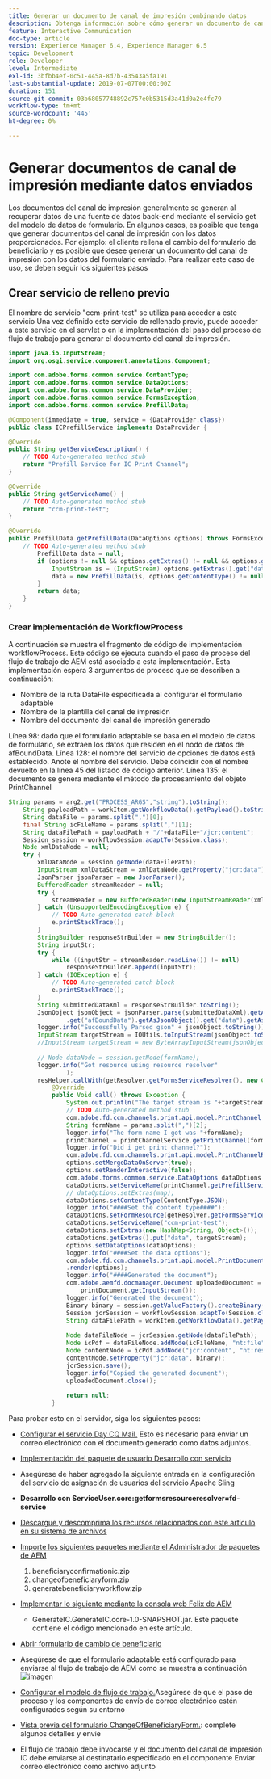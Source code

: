 ```yaml
---
title: Generar un documento de canal de impresión combinando datos
description: Obtenga información sobre cómo generar un documento de canal de impresión combinando datos contenidos en un flujo de entrada
feature: Interactive Communication
doc-type: article
version: Experience Manager 6.4, Experience Manager 6.5
topic: Development
role: Developer
level: Intermediate
exl-id: 3bfbb4ef-0c51-445a-8d7b-43543a5fa191
last-substantial-update: 2019-07-07T00:00:00Z
duration: 151
source-git-commit: 03b68057748892c757e0b5315d3a41d0a2e4fc79
workflow-type: tm+mt
source-wordcount: '445'
ht-degree: 0%

---
```


# Generar documentos de canal de impresión mediante datos enviados

Los documentos del canal de impresión generalmente se generan al recuperar datos de una fuente de datos back-end mediante el servicio get del modelo de datos de formulario. En algunos casos, es posible que tenga que generar documentos del canal de impresión con los datos proporcionados. Por ejemplo: el cliente rellena el cambio del formulario de beneficiario y es posible que desee generar un documento del canal de impresión con los datos del formulario enviado. Para realizar este caso de uso, se deben seguir los siguientes pasos

## Crear servicio de relleno previo

El nombre de servicio &quot;ccm-print-test&quot; se utiliza para acceder a este servicio Una vez definido este servicio de rellenado previo, puede acceder a este servicio en el servlet o en la implementación del paso del proceso de flujo de trabajo para generar el documento del canal de impresión.

```java
import java.io.InputStream;
import org.osgi.service.component.annotations.Component;

import com.adobe.forms.common.service.ContentType;
import com.adobe.forms.common.service.DataOptions;
import com.adobe.forms.common.service.DataProvider;
import com.adobe.forms.common.service.FormsException;
import com.adobe.forms.common.service.PrefillData;

@Component(immediate = true, service = {DataProvider.class})
public class ICPrefillService implements DataProvider {

@Override
public String getServiceDescription() {
    // TODO Auto-generated method stub
    return "Prefill Service for IC Print Channel";
}

@Override
public String getServiceName() {
    // TODO Auto-generated method stub
    return "ccm-print-test";
}

@Override
public PrefillData getPrefillData(DataOptions options) throws FormsException {
    // TODO Auto-generated method stub
        PrefillData data = null;
        if (options != null && options.getExtras() != null && options.getExtras().get("data") != null) {
            InputStream is = (InputStream) options.getExtras().get("data");
            data = new PrefillData(is, options.getContentType() != null ? options.getContentType() : ContentType.JSON);
        }
        return data;
    }
}
```

### Crear implementación de WorkflowProcess

A continuación se muestra el fragmento de código de implementación workflowProcess. Este código se ejecuta cuando el paso de proceso del flujo de trabajo de AEM está asociado a esta implementación. Esta implementación espera 3 argumentos de proceso que se describen a continuación:

* Nombre de la ruta DataFile especificada al configurar el formulario adaptable
* Nombre de la plantilla del canal de impresión
* Nombre del documento del canal de impresión generado

Línea 98: dado que el formulario adaptable se basa en el modelo de datos de formulario, se extraen los datos que residen en el nodo de datos de afBoundData.
Línea 128: el nombre del servicio de opciones de datos está establecido. Anote el nombre del servicio. Debe coincidir con el nombre devuelto en la línea 45 del listado de código anterior.
Línea 135: el documento se genera mediante el método de procesamiento del objeto PrintChannel


```java
String params = arg2.get("PROCESS_ARGS","string").toString();
    String payloadPath = workItem.getWorkflowData().getPayload().toString();
    String dataFile = params.split(",")[0];
    final String icFileName = params.split(",")[1];
    String dataFilePath = payloadPath + "/"+dataFile+"/jcr:content";
    Session session = workflowSession.adaptTo(Session.class);
    Node xmlDataNode = null;
    try {
        xmlDataNode = session.getNode(dataFilePath);
        InputStream xmlDataStream = xmlDataNode.getProperty("jcr:data").getBinary().getStream();
        JsonParser jsonParser = new JsonParser();
        BufferedReader streamReader = null;
        try {
            streamReader = new BufferedReader(new InputStreamReader(xmlDataStream, "UTF-8"));
        } catch (UnsupportedEncodingException e) {
            // TODO Auto-generated catch block
            e.printStackTrace();
        }
        StringBuilder responseStrBuilder = new StringBuilder();
        String inputStr;
        try {
            while ((inputStr = streamReader.readLine()) != null)
                responseStrBuilder.append(inputStr);
        } catch (IOException e) {
            // TODO Auto-generated catch block
            e.printStackTrace();
        }
        String submittedDataXml = responseStrBuilder.toString();
        JsonObject jsonObject = jsonParser.parse(submittedDataXml).getAsJsonObject().get("afData").getAsJsonObject()
                .get("afBoundData").getAsJsonObject().get("data").getAsJsonObject();
        logger.info("Successfully Parsed gson" + jsonObject.toString());
        InputStream targetStream = IOUtils.toInputStream(jsonObject.toString());
        //InputStream targetStream = new ByteArrayInputStream(jsonObject.toString().getBytes());
        
        // Node dataNode = session.getNode(formName);
        logger.info("Got resource using resource resolver"
                );
        resHelper.callWith(getResolver.getFormsServiceResolver(), new Callable<Void>() {
            @Override
            public Void call() throws Exception {
                System.out.println("The target stream is "+targetStream.available());
                // TODO Auto-generated method stub
                com.adobe.fd.ccm.channels.print.api.model.PrintChannel printChannel = null;
                String formName = params.split(",")[2];
                logger.info("The form name I got was "+formName);
                printChannel = printChannelService.getPrintChannel(formName);
                logger.info("Did i get print channel?");
                com.adobe.fd.ccm.channels.print.api.model.PrintChannelRenderOptions options = new com.adobe.fd.ccm.channels.print.api.model.PrintChannelRenderOptions();
                options.setMergeDataOnServer(true);
                options.setRenderInteractive(false);
                com.adobe.forms.common.service.DataOptions dataOptions = new com.adobe.forms.common.service.DataOptions();
                dataOptions.setServiceName(printChannel.getPrefillService());
                // dataOptions.setExtras(map);
                dataOptions.setContentType(ContentType.JSON);
                logger.info("####Set the content type####");
                dataOptions.setFormResource(getResolver.getFormsServiceResolver().getResource(formName));
                dataOptions.setServiceName("ccm-print-test");
                dataOptions.setExtras(new HashMap<String, Object>());
                dataOptions.getExtras().put("data", targetStream);
                options.setDataOptions(dataOptions);
                logger.info("####Set the data options");
                com.adobe.fd.ccm.channels.print.api.model.PrintDocument printDocument = printChannel
                .render(options);
                logger.info("####Generated the document");
                com.adobe.aemfd.docmanager.Document uploadedDocument = new com.adobe.aemfd.docmanager.Document(
                    printDocument.getInputStream());
                logger.info("Generated the document");
                Binary binary = session.getValueFactory().createBinary(printDocument.getInputStream());
                Session jcrSession = workflowSession.adaptTo(Session.class);
                String dataFilePath = workItem.getWorkflowData().getPayload().toString();
                
                Node dataFileNode = jcrSession.getNode(dataFilePath);
                Node icPdf = dataFileNode.addNode(icFileName, "nt:file");
                Node contentNode = icPdf.addNode("jcr:content", "nt:resource");
                contentNode.setProperty("jcr:data", binary);
                jcrSession.save();
                logger.info("Copied the generated document");
                uploadedDocument.close();
                
                return null;
            }
```

Para probar esto en el servidor, siga los siguientes pasos:

* [Configurar el servicio Day CQ Mail.](https://helpx.adobe.com/es/experience-manager/6-5/communities/using/email.html) Esto es necesario para enviar un correo electrónico con el documento generado como datos adjuntos.
* [Implementación del paquete de usuario Desarrollo con servicio](/help/forms/assets/common-osgi-bundles/DevelopingWithServiceUser.jar)
* Asegúrese de haber agregado la siguiente entrada en la configuración del servicio de asignación de usuarios del servicio Apache Sling
* **Desarrollo con ServiceUser.core:getformsresourceresolver=fd-service**
* [Descargue y descomprima los recursos relacionados con este artículo en su sistema de archivos](assets/prefillservice.zip)
* [Importe los siguientes paquetes mediante el Administrador de paquetes de AEM](http://localhost:4502/crx/packmgr/index.jsp)
   1. beneficiaryconfirmationic.zip
   2. changeofbeneficiaryform.zip
   3. generatebeneficiaryworkflow.zip
* [Implementar lo siguiente mediante la consola web Felix de AEM](http://localhost:4502/system/console/bundles)

   * GenerateIC.GenerateIC.core-1.0-SNAPSHOT.jar. Este paquete contiene el código mencionado en este artículo.

* [Abrir formulario de cambio de beneficiario](http://localhost:4502/content/dam/formsanddocuments/changebeneficiary/jcr:content?wcmmode=disabled)
* Asegúrese de que el formulario adaptable está configurado para enviarse al flujo de trabajo de AEM como se muestra a continuación
  ![imagen](assets/generateic.PNG)
* [Configurar el modelo de flujo de trabajo.](http://localhost:4502/editor.html/conf/global/settings/workflow/models/ChangesToBeneficiary.html)Asegúrese de que el paso de proceso y los componentes de envío de correo electrónico estén configurados según su entorno
* [Vista previa del formulario ChangeOfBeneficiaryForm.](http://localhost:4502/content/dam/formsanddocuments/changebeneficiary/jcr:content?wcmmode=disabled): complete algunos detalles y envíe
* El flujo de trabajo debe invocarse y el documento del canal de impresión IC debe enviarse al destinatario especificado en el componente Enviar correo electrónico como archivo adjunto
